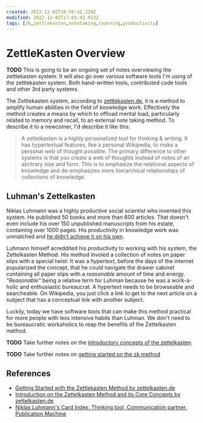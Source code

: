 ```yaml
---
created: 2022-12-02T10:56:41.229Z
modified: 2022-12-02T17:05:42.013Z
tags: [zk,zettlekasten,notetaking,learning,productivity]
---
```

# ZettleKasten Overview

**TODO** This is going to be an ongoing set of notes overviewing the zettlekasten system.
It will also go over various software tools I'm using of the zettlekasten system.
Both hand-written tools, contributed code tools and other 3rd party systems.

The Zettlekasten system, according to [zettlekasten.de][intro-zk],
it is a method to amplify human abilities in the field of knowledge work.
Effectively the method creates a means by which to offload mental load,
particularly related to memory and recall,
to an external note taking method.
To describe it to a newcomer, I'd describe it like this:

>A zettelkasten is a highly personalized tool for thinking & writing.
>It has hypertextual features,
>like a personal Wikipedia,
>to make a personal web of thought possible.
>The primary difference to other systems is
>that you create a web of thoughts instead of notes of an abritrary size and form.
>This is to emphasize the relational aspects of knowledge and
>de-emphasizes more hierarchical relationships of collections of knowledge.

## Luhman's Zettelkasten

Niklas Luhmann was a highly productive social scientist who invented this system.
He published 50 books and more than 600 articles.
That doesn't even include his over 150 unpublished manuscripts from his estate,
containing over 1000 pages.
His productivity in knowledge work was unmatched and
[he didn't achieve it on his own][niklas-luhmann-publication-machine].

Luhmann himself acreddited his productivity to working with his system,
the Zettelkasten Method.
His method involed a collection of notes on paper slips with a special twist:
It was a *hypertext*,
before the days of the internet popularized the concept,
that he could navigate the drawer cabinet containing all paper slips with
a *reasonable* amount of time and energy.
*"Reasonable"* being a relative term for Luhman because he was a work-a-holic and
enthusiastic bureaucrat.
A hypertext needs to be browseable and searcheable.
On Wikipedia, you just click a link to get to the next article on a subject that
has a conceptual link with another subject.

Luckily,
today we have software tools that can make this method practical for more people with
less intensive habits than Luhman.
We don't need to be bureaucratic workaholics to
reap the benefits of the Zettelkasten method.

**TODO** Take further notes on the [introductory concepts of the zettelkasten][intro-zk].

**TODO** Take further notes on [getting started on the zk method][zk.de-getting-started]

## References

* [Getting Started with the Zettlekasten Method by zettelkasten.de][zk.de-getting-started]
* [Introduction on the Zettelkasten Method and its Core Concepts by zettelkasten.de][intro-zk]
* [Niklas Luhmann's Card Index: Thinking tool, Communication partner, Publication Machine][niklas-luhmann-publication-machine]

<!-- Hidden Reference Links Below Here -->
[zk.de-getting-started]: https://zettelkasten.de/posts/overview/ "Getting Started with the Zettlekasten Method by zettelkasten.de"
[intro-zk]: https://zettelkasten.de/introduction "Introduction on the Zettelkasten Method and its Core Concepts by zettelkasten.de"
[niklas-luhmann-publication-machine]: https://pub.uni-bielefeld.de/download/2942475/2942530/jschmidt_2016_niklas%20luhmanns%20card%20index.pdf "Niklas Luhmann's Card Index: Thinking tool, Communication Partner, Publication Machine"
